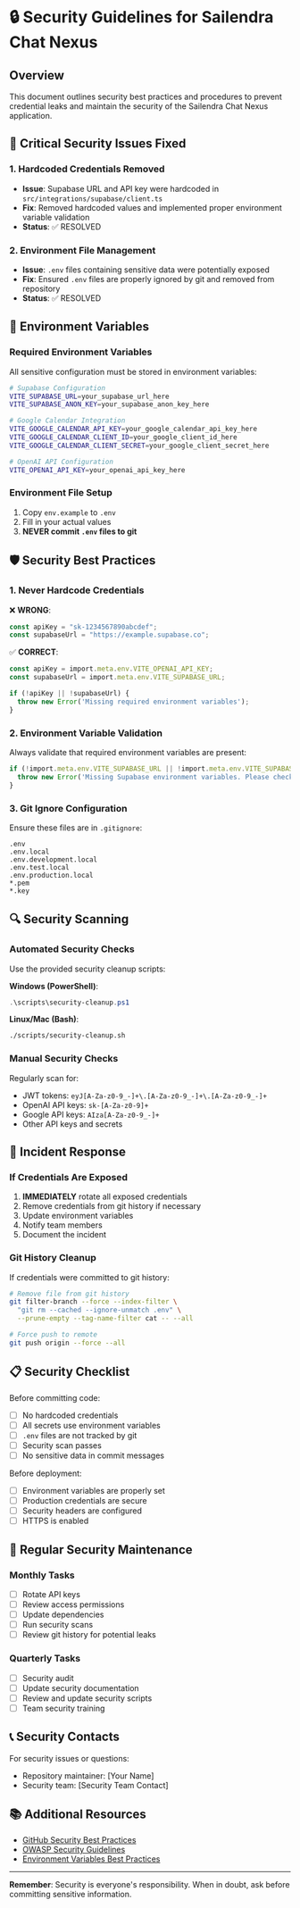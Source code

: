 # 🔒 Security Guidelines for Sailendra Chat Nexus

## Overview
This document outlines security best practices and procedures to prevent credential leaks and maintain the security of the Sailendra Chat Nexus application.

## 🚨 Critical Security Issues Fixed

### 1. Hardcoded Credentials Removed
- **Issue**: Supabase URL and API key were hardcoded in `src/integrations/supabase/client.ts`
- **Fix**: Removed hardcoded values and implemented proper environment variable validation
- **Status**: ✅ RESOLVED

### 2. Environment File Management
- **Issue**: `.env` files containing sensitive data were potentially exposed
- **Fix**: Ensured `.env` files are properly ignored by git and removed from repository
- **Status**: ✅ RESOLVED

## 🔐 Environment Variables

### Required Environment Variables
All sensitive configuration must be stored in environment variables:

```bash
# Supabase Configuration
VITE_SUPABASE_URL=your_supabase_url_here
VITE_SUPABASE_ANON_KEY=your_supabase_anon_key_here

# Google Calendar Integration
VITE_GOOGLE_CALENDAR_API_KEY=your_google_calendar_api_key_here
VITE_GOOGLE_CALENDAR_CLIENT_ID=your_google_client_id_here
VITE_GOOGLE_CALENDAR_CLIENT_SECRET=your_google_client_secret_here

# OpenAI API Configuration
VITE_OPENAI_API_KEY=your_openai_api_key_here
```

### Environment File Setup
1. Copy `env.example` to `.env`
2. Fill in your actual values
3. **NEVER commit `.env` files to git**

## 🛡️ Security Best Practices

### 1. Never Hardcode Credentials
❌ **WRONG**:
```typescript
const apiKey = "sk-1234567890abcdef";
const supabaseUrl = "https://example.supabase.co";
```

✅ **CORRECT**:
```typescript
const apiKey = import.meta.env.VITE_OPENAI_API_KEY;
const supabaseUrl = import.meta.env.VITE_SUPABASE_URL;

if (!apiKey || !supabaseUrl) {
  throw new Error('Missing required environment variables');
}
```

### 2. Environment Variable Validation
Always validate that required environment variables are present:

```typescript
if (!import.meta.env.VITE_SUPABASE_URL || !import.meta.env.VITE_SUPABASE_ANON_KEY) {
  throw new Error('Missing Supabase environment variables. Please check your .env file.');
}
```

### 3. Git Ignore Configuration
Ensure these files are in `.gitignore`:
```
.env
.env.local
.env.development.local
.env.test.local
.env.production.local
*.pem
*.key
```

## 🔍 Security Scanning

### Automated Security Checks
Use the provided security cleanup scripts:

**Windows (PowerShell)**:
```powershell
.\scripts\security-cleanup.ps1
```

**Linux/Mac (Bash)**:
```bash
./scripts/security-cleanup.sh
```

### Manual Security Checks
Regularly scan for:
- JWT tokens: `eyJ[A-Za-z0-9_-]+\.[A-Za-z0-9_-]+\.[A-Za-z0-9_-]+`
- OpenAI API keys: `sk-[A-Za-z0-9]+`
- Google API keys: `AIza[A-Za-z0-9_-]+`
- Other API keys and secrets

## 🚨 Incident Response

### If Credentials Are Exposed
1. **IMMEDIATELY** rotate all exposed credentials
2. Remove credentials from git history if necessary
3. Update environment variables
4. Notify team members
5. Document the incident

### Git History Cleanup
If credentials were committed to git history:

```bash
# Remove file from git history
git filter-branch --force --index-filter \
  "git rm --cached --ignore-unmatch .env" \
  --prune-empty --tag-name-filter cat -- --all

# Force push to remote
git push origin --force --all
```

## 📋 Security Checklist

Before committing code:
- [ ] No hardcoded credentials
- [ ] All secrets use environment variables
- [ ] `.env` files are not tracked by git
- [ ] Security scan passes
- [ ] No sensitive data in commit messages

Before deployment:
- [ ] Environment variables are properly set
- [ ] Production credentials are secure
- [ ] Security headers are configured
- [ ] HTTPS is enabled

## 🔄 Regular Security Maintenance

### Monthly Tasks
- [ ] Rotate API keys
- [ ] Review access permissions
- [ ] Update dependencies
- [ ] Run security scans
- [ ] Review git history for potential leaks

### Quarterly Tasks
- [ ] Security audit
- [ ] Update security documentation
- [ ] Review and update security scripts
- [ ] Team security training

## 📞 Security Contacts

For security issues or questions:
- Repository maintainer: [Your Name]
- Security team: [Security Team Contact]

## 📚 Additional Resources

- [GitHub Security Best Practices](https://docs.github.com/en/github/authenticating-to-github/keeping-your-account-and-data-secure)
- [OWASP Security Guidelines](https://owasp.org/www-project-top-ten/)
- [Environment Variables Best Practices](https://12factor.net/config)

---

**Remember**: Security is everyone's responsibility. When in doubt, ask before committing sensitive information. 